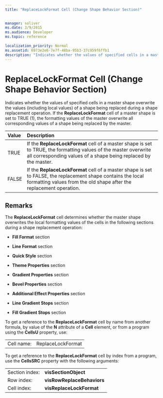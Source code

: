 ```yaml
---
title: "ReplaceLockFormat Cell (Change Shape Behavior Section)"
 
 
manager: soliver
ms.date: 3/9/2015
ms.audience: Developer
ms.topic: reference
 
localization_priority: Normal
ms.assetid: 6973e2e6-7e7f-48ba-95b3-37c959f6ffb1
description: "Indicates whether the values of specified cells in a master shape overwrite the values (including local values) of a shape being replaced during a shape replacement operation. If the ReplaceLockFormat cell of a master shape is set to TRUE (1), the formatting values of the master overwrite all corresponding values of a shape being replaced by the master."
---
```


# ReplaceLockFormat Cell (Change Shape Behavior Section)

Indicates whether the values of specified cells in a master shape overwrite the values (including local values) of a shape being replaced during a shape replacement operation. If the **ReplaceLockFormat** cell of a master shape is set to TRUE (1), the formatting values of the master overwrite all corresponding values of a shape being replaced by the master. 
  
|**Value**|**Description**|
|:-----|:-----|
|TRUE  <br/> |If the **ReplaceLockFormat** cell of a master shape is set to TRUE, the formatting values of the master overwrite all corresponding values of a shape being replaced by the master.  <br/> |
|FALSE  <br/> |If the **ReplaceLockFormat** cell of a master shape is set to FALSE, the replacement shape contains the local formatting values from the old shape after the replacement operation.  <br/> |
   
## Remarks

The **ReplaceLockFormat** cell determines whether the master shape overwrites the local formatting values of the cells in the following sections during a shape replacement operation: 
  
- **Fill Format** section 
    
- **Line Format** section 
    
- **Quick Style** section 
    
- **Theme Properties** section 
    
- **Gradient Properties** section 
    
- **Bevel Properties** section 
    
- **Additional Effect Properties** section 
    
- **Line Gradient Stops** section 
    
- **Fill Gradient Stops** section 
    
To get a reference to the **ReplaceLockFormat** cell by name from another formula, by value of the **N** attribute of a **Cell** element, or from a program using the **CellsU** property, use: 
  
|||
|:-----|:-----|
| Cell name:  <br/> | ReplaceLockFormat  <br/> |
   
To get a reference to the **ReplaceLockFormat** cell by index from a program, use the **CellsSRC** property with the following arguments: 
  
|||
|:-----|:-----|
| Section index:  <br/> |**visSectionObject** <br/> |
| Row index:  <br/> |**visRowReplaceBehaviors** <br/> |
| Cell index:  <br/> |**visReplaceLockFormat** <br/> |
   

